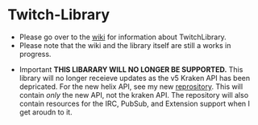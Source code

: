 # Twitch-Library
- Please go over to the [wiki](https://github.com/RokuHodo/Twitch-Library/wiki) for information about TwitchLibrary.
- Please note that the wiki and the library itself are still a works in progress.

* Important
**THIS LIBARARY WILL NO LONGER BE SUPPORTED.** This library will no longer receieve updates as the v5 Kraken API has been depricated. For the new helix API, see my new [reprository](https://github.com/RokuHodo/TwitchNet). This will contain *only* the new API, not the kraken API. The repository will also contain resources for the IRC, PubSub, and Extension support when I get aroudn to it.
